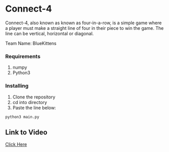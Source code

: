 # Connect-4
Connect-4, also known as known as four-in-a-row, is a simple game where a player must make a straight line of four in their piece to win the game. The line can be vertical, horizontal or diagonal.

Team Name: BlueKittens


### Requirements
1. numpy
2. Python3


### Installing 
1. Clone the repository
2. cd into directory
3. Paste the line below:
```
python3 main.py
```

## Link to Video
[Click Here](https://drive.google.com/file/d/1Zf99oCnOtmcndBpXeyD7Av0naMXMEf92/view?usp=sharing)





